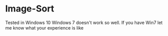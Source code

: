 # Image-Sort
Tested in Windows 10
Windows 7 doesn't work so well.  If you have Win7 let me know what your experience is like
